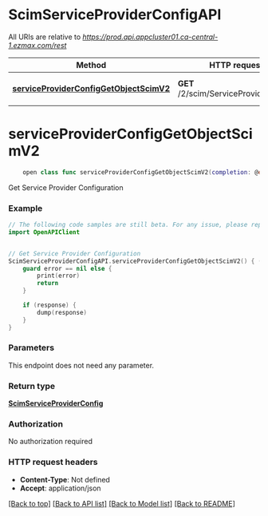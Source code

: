 # ScimServiceProviderConfigAPI

All URIs are relative to *https://prod.api.appcluster01.ca-central-1.ezmax.com/rest*

Method | HTTP request | Description
------------- | ------------- | -------------
[**serviceProviderConfigGetObjectScimV2**](ScimServiceProviderConfigAPI.md#serviceproviderconfiggetobjectscimv2) | **GET** /2/scim/ServiceProviderConfig | Get Service Provider Configuration


# **serviceProviderConfigGetObjectScimV2**
```swift
    open class func serviceProviderConfigGetObjectScimV2(completion: @escaping (_ data: ScimServiceProviderConfig?, _ error: Error?) -> Void)
```

Get Service Provider Configuration

### Example
```swift
// The following code samples are still beta. For any issue, please report via http://github.com/OpenAPITools/openapi-generator/issues/new
import OpenAPIClient


// Get Service Provider Configuration
ScimServiceProviderConfigAPI.serviceProviderConfigGetObjectScimV2() { (response, error) in
    guard error == nil else {
        print(error)
        return
    }

    if (response) {
        dump(response)
    }
}
```

### Parameters
This endpoint does not need any parameter.

### Return type

[**ScimServiceProviderConfig**](ScimServiceProviderConfig.md)

### Authorization

No authorization required

### HTTP request headers

 - **Content-Type**: Not defined
 - **Accept**: application/json

[[Back to top]](#) [[Back to API list]](../README.md#documentation-for-api-endpoints) [[Back to Model list]](../README.md#documentation-for-models) [[Back to README]](../README.md)

